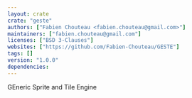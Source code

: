 ```yaml
---
layout: crate
crate: "geste"
authors: ["Fabien Chouteau <fabien.chouteau@gmail.com>"]
maintainers: ["fabien.chouteau@gmail.com"]
licenses: ["BSD 3-Clauses"]
websites: ["https://github.com/Fabien-Chouteau/GESTE"]
tags: []
version: "1.0.0"
dependencies: 
---
```

GEneric Sprite and Tile Engine

